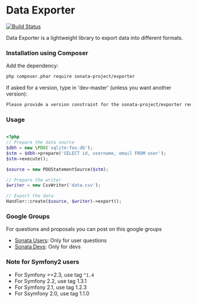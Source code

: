 Data Exporter
=============

[![Build Status](https://secure.travis-ci.org/sonata-project/exporter.png)](https://secure.travis-ci.org/#!/sonata-project/exporter)


Data Exporter is a lightweight library to export data into different formats.

### Installation using Composer

Add the dependency:

```bash
php composer.phar require sonata-project/exporter
```

If asked for a version, type in 'dev-master' (unless you want another version):

```bash
Please provide a version constraint for the sonata-project/exporter requirement: dev-master
```

### Usage

```php

<?php
// Prepare the data source
$dbh = new \PDO('sqlite:foo.db');
$stm = $dbh->prepare('SELECT id, username, email FROM user');
$stm->execute();

$source = new PDOStatementSource($stm);

// Prepare the writer
$writer = new CsvWriter('data.csv');

// Export the data
Handler::create($source, $writer)->export();

```

### Google Groups

For questions and proposals you can post on this google groups

* [Sonata Users](https://groups.google.com/group/sonata-users): Only for user questions
* [Sonata Devs](https://groups.google.com/group/sonata-devs): Only for devs


### Note for Symfony2 users

* For Symfony >=2.3, use tag `^1.4`
* For Symfony 2.2, use tag 1.3.1
* For Symfony 2.1, use tag 1.2.3
* For Ssymfony 2.0, use tag 1.1.0
